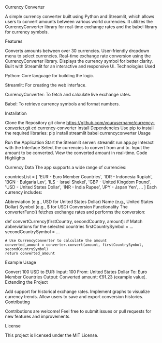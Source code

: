 Currency Converter

A simple currency converter built using Python and Streamlit, which allows users to convert amounts between various world currencies. It utilizes the CurrencyConverter library for real-time exchange rates and the babel library for currency symbols.

Features

Converts amounts between over 30 currencies.
User-friendly dropdown menu to select currencies.
Real-time exchange rate conversion using the CurrencyConverter library.
Displays the currency symbol for better clarity.
Built with Streamlit for an interactive and responsive UI.
Technologies Used

Python: Core language for building the logic.

Streamlit: For creating the web interface.

CurrencyConverter: To fetch and calculate live exchange rates.

Babel: To retrieve currency symbols and format numbers.

Installation

Clone the Repository
git clone https://github.com/yourusername/currency-converter.git
cd currency-converter
Install Dependencies Use pip to install the required libraries:
pip install streamlit babel currencyconverter
Usage

Run the Application Start the Streamlit server:
streamlit run app.py
Interact with the Interface
Select the currencies to convert from and to.
Input the amount to be converted.
View the converted amount in real-time.
Code Highlights

Currency Data
The app supports a wide range of currencies:

countriesList = [
    'EUR - Euro Member Countries', 'IDR - Indonesia Rupiah', 'BGN - Bulgaria Lev', 
    'ILS - Israel Shekel', 'GBP - United Kingdom Pound', 'USD - United States Dollar', 
    'INR - India Rupee', 'JPY - Japan Yen', ...
]
Each currency includes:

Abbreviation (e.g., USD for United States Dollar)
Name (e.g., United States Dollar)
Symbol (e.g., $ for USD)
Conversion Functionality
The converterFunc() fetches exchange rates and performs the conversion:

def convertCurrency(firstCountry, secondCountry, amount):
    # Match abbreviations for the selected countries
    firstCountrySymbol = ...
    secondCountrySymbol = ...
    
    # Use CurrencyConverter to calculate the amount
    converted_amount = converter.convert(amount, firstCountrySymbol, secondCountrySymbol)
    return converted_amount
Example Usage

Convert 100 USD to EUR:
Input: 100
From: United States Dollar
To: Euro Member Countries
Output: Converted amount: €91.23 (example value).
Extending the Project

Add support for historical exchange rates.
Implement graphs to visualize currency trends.
Allow users to save and export conversion histories.
Contributing

Contributions are welcome! Feel free to submit issues or pull requests for new features and improvements.

License

This project is licensed under the MIT License.
